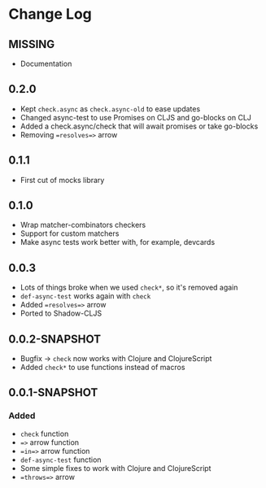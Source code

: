 # Change Log

## MISSING
- Documentation

## 0.2.0
- Kept `check.async` as `check.async-old` to ease updates
- Changed async-test to use Promises on CLJS and go-blocks on CLJ
- Added a check.async/check that will await promises or take go-blocks
- Removing `=resolves=>` arrow

## 0.1.1
- First cut of mocks library

## 0.1.0
- Wrap matcher-combinators checkers
- Support for custom matchers
- Make async tests work better with, for example, devcards

## 0.0.3
- Lots of things broke when we used `check*`, so it's removed again
- `def-async-test` works again with `check`
- Added `=resolves=>` arrow
- Ported to Shadow-CLJS

## 0.0.2-SNAPSHOT
- Bugfix -> `check` now works with Clojure and ClojureScript
- Added `check*` to use functions instead of macros

## 0.0.1-SNAPSHOT
### Added
- `check` function
- `=>` arrow function
- `=in=>` arrow function
- `def-async-test` function
- Some simple fixes to work with Clojure and ClojureScript
- `=throws=>` arrow
